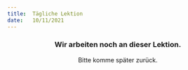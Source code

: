 ```yaml
---
title:  Tägliche Lektion
date:   10/11/2021
---
```


### <center>Wir arbeiten noch an dieser Lektion.</center>
<center>Bitte komme später zurück.</center>